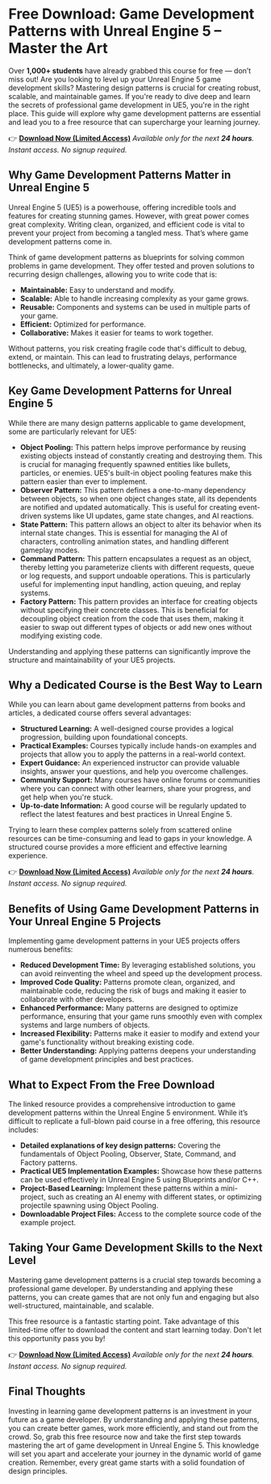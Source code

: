 # Free Download: Game Development Patterns with Unreal Engine 5 – Master the Art

Over **1,000+ students** have already grabbed this course for free — don’t miss out! Are you looking to level up your Unreal Engine 5 game development skills? Mastering design patterns is crucial for creating robust, scalable, and maintainable games. If you're ready to dive deep and learn the secrets of professional game development in UE5, you're in the right place. This guide will explore why game development patterns are essential and lead you to a free resource that can supercharge your learning journey.

👉 **[Download Now (Limited Access)](https://udemywork.com/game-development-patterns-with-unreal-engine-5)**
_Available only for the next **24 hours**. Instant access. No signup required._

## Why Game Development Patterns Matter in Unreal Engine 5

Unreal Engine 5 (UE5) is a powerhouse, offering incredible tools and features for creating stunning games. However, with great power comes great complexity. Writing clean, organized, and efficient code is vital to prevent your project from becoming a tangled mess. That’s where game development patterns come in.

Think of game development patterns as blueprints for solving common problems in game development. They offer tested and proven solutions to recurring design challenges, allowing you to write code that is:

*   **Maintainable:** Easy to understand and modify.
*   **Scalable:** Able to handle increasing complexity as your game grows.
*   **Reusable:** Components and systems can be used in multiple parts of your game.
*   **Efficient:** Optimized for performance.
*   **Collaborative:** Makes it easier for teams to work together.

Without patterns, you risk creating fragile code that's difficult to debug, extend, or maintain. This can lead to frustrating delays, performance bottlenecks, and ultimately, a lower-quality game.

## Key Game Development Patterns for Unreal Engine 5

While there are many design patterns applicable to game development, some are particularly relevant for UE5:

*   **Object Pooling:** This pattern helps improve performance by reusing existing objects instead of constantly creating and destroying them. This is crucial for managing frequently spawned entities like bullets, particles, or enemies. UE5's built-in object pooling features make this pattern easier than ever to implement.
*   **Observer Pattern:** This pattern defines a one-to-many dependency between objects, so when one object changes state, all its dependents are notified and updated automatically. This is useful for creating event-driven systems like UI updates, game state changes, and AI reactions.
*   **State Pattern:** This pattern allows an object to alter its behavior when its internal state changes. This is essential for managing the AI of characters, controlling animation states, and handling different gameplay modes.
*   **Command Pattern:** This pattern encapsulates a request as an object, thereby letting you parameterize clients with different requests, queue or log requests, and support undoable operations. This is particularly useful for implementing input handling, action queuing, and replay systems.
*   **Factory Pattern:** This pattern provides an interface for creating objects without specifying their concrete classes. This is beneficial for decoupling object creation from the code that uses them, making it easier to swap out different types of objects or add new ones without modifying existing code.

Understanding and applying these patterns can significantly improve the structure and maintainability of your UE5 projects.

## Why a Dedicated Course is the Best Way to Learn

While you can learn about game development patterns from books and articles, a dedicated course offers several advantages:

*   **Structured Learning:** A well-designed course provides a logical progression, building upon foundational concepts.
*   **Practical Examples:** Courses typically include hands-on examples and projects that allow you to apply the patterns in a real-world context.
*   **Expert Guidance:** An experienced instructor can provide valuable insights, answer your questions, and help you overcome challenges.
*   **Community Support:** Many courses have online forums or communities where you can connect with other learners, share your progress, and get help when you're stuck.
*   **Up-to-date Information:** A good course will be regularly updated to reflect the latest features and best practices in Unreal Engine 5.

Trying to learn these complex patterns solely from scattered online resources can be time-consuming and lead to gaps in your knowledge. A structured course provides a more efficient and effective learning experience.

👉 **[Download Now (Limited Access)](https://udemywork.com/game-development-patterns-with-unreal-engine-5)**
_Available only for the next **24 hours**. Instant access. No signup required._

## Benefits of Using Game Development Patterns in Your Unreal Engine 5 Projects

Implementing game development patterns in your UE5 projects offers numerous benefits:

*   **Reduced Development Time:** By leveraging established solutions, you can avoid reinventing the wheel and speed up the development process.
*   **Improved Code Quality:** Patterns promote clean, organized, and maintainable code, reducing the risk of bugs and making it easier to collaborate with other developers.
*   **Enhanced Performance:** Many patterns are designed to optimize performance, ensuring that your game runs smoothly even with complex systems and large numbers of objects.
*   **Increased Flexibility:** Patterns make it easier to modify and extend your game's functionality without breaking existing code.
*   **Better Understanding:** Applying patterns deepens your understanding of game development principles and best practices.

## What to Expect From the Free Download

The linked resource provides a comprehensive introduction to game development patterns within the Unreal Engine 5 environment. While it’s difficult to replicate a full-blown paid course in a free offering, this resource includes:

*   **Detailed explanations of key design patterns:** Covering the fundamentals of Object Pooling, Observer, State, Command, and Factory patterns.
*   **Practical UE5 Implementation Examples:** Showcase how these patterns can be used effectively in Unreal Engine 5 using Blueprints and/or C++.
*   **Project-Based Learning:** Implement these patterns within a mini-project, such as creating an AI enemy with different states, or optimizing projectile spawning using Object Pooling.
*   **Downloadable Project Files:** Access to the complete source code of the example project.

## Taking Your Game Development Skills to the Next Level

Mastering game development patterns is a crucial step towards becoming a professional game developer. By understanding and applying these patterns, you can create games that are not only fun and engaging but also well-structured, maintainable, and scalable.

This free resource is a fantastic starting point. Take advantage of this limited-time offer to download the content and start learning today. Don't let this opportunity pass you by!

👉 **[Download Now (Limited Access)](https://udemywork.com/game-development-patterns-with-unreal-engine-5)**
_Available only for the next **24 hours**. Instant access. No signup required._

## Final Thoughts

Investing in learning game development patterns is an investment in your future as a game developer. By understanding and applying these patterns, you can create better games, work more efficiently, and stand out from the crowd. So, grab this free resource now and take the first step towards mastering the art of game development in Unreal Engine 5. This knowledge will set you apart and accelerate your journey in the dynamic world of game creation. Remember, every great game starts with a solid foundation of design principles.
